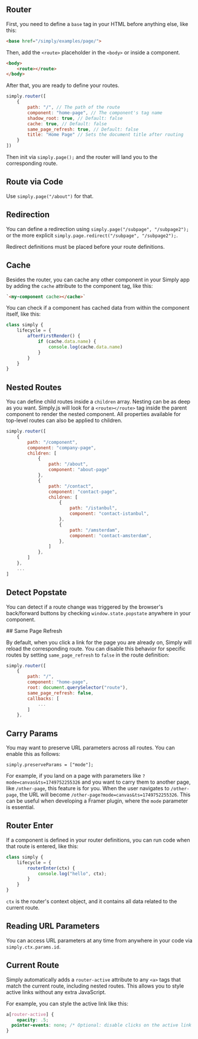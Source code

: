 ## Router

First, you need to define a `base` tag in your HTML before anything else, like this:


```html
<base href="/simply/examples/page/">
```

Then, add the `<route>` placeholder in the `<body>` or inside a component.

```html
<body>
	<route></route>
</body>
```

After that, you are ready to define your routes.

```js
simply.router([
	{
		path: "/", // The path of the route
		component: "home-page", // The component's tag name
		shadow_root: true, // Default: false
		cache: true, // Default: false
		same_page_refresh: true, // Default: false
		title: "Home Page" // Sets the document title after routing
	}
])
```

Then init via `simply.page();` and the router will land you to the corresponding route.

## Route via Code

Use `simply.page("/about")` for that.

## Redirection

You can define a redirection using `simply.page("/subpage", "/subpage2");` or the more explicit `simply.page.redirect("/subpage", "/subpage2");`.

Redirect definitions must be placed before your route definitions.

## Cache

Besides the router, you can cache any other component in your Simply app by adding the `cache` attribute to the component tag, like this:

```html
`<my-component cache></cache>`
```

You can check if a component has cached data from within the component itself, like this:

```js
class simply {
	lifecycle = {
		afterFirstRender() {
			if (cache.data.name) {
				console.log(cache.data.name)
			}
		}
	}
}
```

## Nested Routes

You can define child routes inside a `children` array. Nesting can be as deep as you want. Simply.js will look for a `<route></route>` tag inside the parent component to render the nested component. All properties available for top-level routes can also be applied to children.

```js
simply.router([
	{
		path: "/component",
		component: "company-page",
		children: [
			{
				path: "/about",
				component: "about-page"
			},
			{
				path: "/contact",
				component: "contact-page",
				children: [
					{
						path: "/istanbul",
						component: "contact-istanbul",
					},
					{
						path: "/amsterdam",
						component: "contact-amsterdam",
					},
				]
			},
		]
	},
	...
]
```

## Detect Popstate

You can detect if a route change was triggered by the browser's back/forward buttons by checking `window.state.popstate` anywhere in your component.

## Same Page Refresh

By default, when you click a link for the page you are already on, Simply will reload the corresponding route. You can disable this behavior for specific routes by setting `same_page_refresh` to `false` in the route definition:

```js
simply.router([
	{
		path: "/",
		component: "home-page",
		root: document.querySelector("route"),
		same_page_refresh: false,
		callbacks: [
			...
		]
	},
```

## Carry Params

You may want to preserve URL parameters across all routes. You can enable this as follows:

`simply.preserveParams = ["mode"];`

For example, if you land on a page with parameters like `?mode=canvas&ts=1749752255326` and you want to carry them to another page, like `/other-page`, this feature is for you. When the user navigates to `/other-page`, the URL will become `/other-page?mode=canvas&ts=1749752255326`. This can be useful when developing a Framer plugin, where the `mode` parameter is essential.

## Router Enter

If a component is defined in your router definitions, you can run code when that route is entered, like this:

```js
class simply {
	lifecycle = {
		routerEnter(ctx) {
			console.log("hello", ctx);
		}
	}
}
```

`ctx` is the router's context object, and it contains all data related to the current route.

## Reading URL Parameters

You can access URL parameters at any time from anywhere in your code via `simply.ctx.params.id`.

## Current Route

Simply automatically adds a `router-active` attribute to any `<a>` tags that match the current route, including nested routes. This allows you to style active links without any extra JavaScript.

For example, you can style the active link like this:

```css
a[router-active] {
	opacity: .5;
  pointer-events: none; /* Optional: disable clicks on the active link */
}
```

